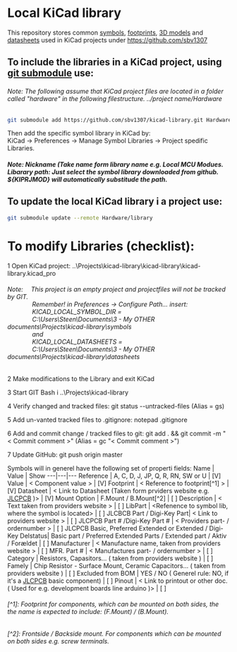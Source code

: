# Local KiCad library
This repository stores common [symbols](symbols), [footprints](footprins), [3D models](3d_models) and [datasheets](datasheets) used in KiCad projects under https://github.com/sbv1307


## To include the libraries in a KiCad project, using [git submodule](https://git-scm.com/docs/git-submodule) use:
###### Note: The following assume that KiCad project files are located in a folder called "hardware" in the following filestructure. ../project name/Hardware
```Bash
git submodule add https://github.com/sbv1307/kicad-library.git Hardware/library
```

Then add the specific symbol library in KiCad by:<br> KiCad -> Preferences -> Manage Symbol Libraries -> Project spedific Libraries.

##### Note: Nickname (Take name form library name e.g. Local MCU Modues. <br>Libarary path: Just select the symbol library downloaded from github. ${KIPRJMOD} will automatically substitude the path.

## To update the local KiCad library i a project use:
```Bash
git submodule update --remote Hardware/library
```

# To modify Libraries (checklist):

1 Open KiCad project: ..\Projects\kicad-library\kicad-library\kicad-library.kicad_pro
###### Note:&emsp; This project is an empty project and projectfiles will not be tracked by GIT. <br>&emsp;&emsp;&emsp;&emsp;Remember! in Preferences -> Configure Path... insert: <br>&emsp;&emsp;&emsp;&emsp;KICAD_LOCAL_SYMBOL_DIR = <br>&emsp;&emsp;&emsp;&emsp;C:\Users\Steen\Documents\3 - My OTHER  documents\Projects\kicad-library\symbols <br>&emsp;&emsp;&emsp;&emsp;and <br>&emsp;&emsp;&emsp;&emsp;KICAD_LOCAL_DATASHEETS =<br>&emsp;&emsp;&emsp;&emsp;C:\Users\Steen\Documents\3 - My OTHER  documents\Projects\kicad-library\datasheets

2 Make modifications to the Library and exit KiCad

3 Start GIT Bash i ..\Projects\kicad-library

4 Verify changed and tracked files: git status --untracked-files (Alias = gs)

5 Add un-vanted tracked files to .gitignore: notepad .gitignore

6 Add and commit change / tracked files to git: git add . && git commit -m "< Commit comment >" (Alias = gc "< Commit comment >")

7 Update GitHub: git push origin master


Symbols will in generel have the following set of properti fields:
Name | Value | Show
---|---|---
Reference | A, C, D, J, JP, Q, R, RN, SW or U | [V]
Value | < Component value > | [V]
Footprint | < Reference to footprint[^1] > | [V] 
Datasheet | < Link to Datasheet (Taken form prviders website e.g. [JLCPCB](https://jlcpcb.com/) )> | [V]
Mount Option | F.Mount / B.Mount[^2] | [  ]
Description | < Text taken from providers website > | [ ]
LibPart | <Refenence to symbol lib, where the symbol is located>  | [ ]
JLCBCB Part /  Digi-Key Part| < Link to providers website > | [ ]
JLCPCB Part # /Digi-Key Part # | < Providers part- / ordernumber > | [  ]
JLCPCB Basic, Preferred Extended or Extended / Digi-Key Delstatus| Basic part / Preferred Extended Parts / Extended part / Aktiv / Forældet | [  ]
Manufacturer | < Manufacture name, taken from providers website > | [  ]
MFR. Part # | < Manufactures part- / ordernumber > | [  ]
Category | Resistors, Capasitors... ( taken from providers website )  | [  ]
Famely | Chip Resistor - Surface Mount, Ceramic Capacitors... ( taken from providers website ) | [  ]
Excluded from BOM | YES / NO ( Generel rule: NO, if it's a [JLCPCB](https://jlcpcb.com/) basic component) | [  ]
Pinout | < Link to printout or other doc. ( Used for e.g. development boards line arduino )> | [  ]

###### [^1]: Footprint for components, which can be mounted on both sides, the the name is expected to include: (F.Mount) / (B.Mount). 
###### [^2]: Frontside / Backside mount. For components which can be mounted on both sides e.g. screw terminals.